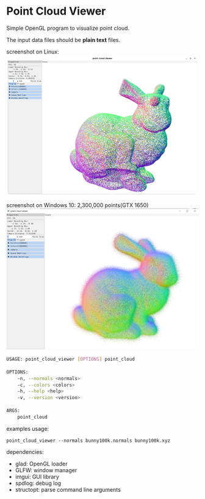 # Point Cloud Viewer

Simple OpenGL program to visualize point cloud.

The input data files should be **plain text** files.

screenshot on Linux:
![](Screenshot.png)


screenshot on Windows 10:
2,300,000 points(GTX 1650)
![](Screenshot_2300K.png)

```bash
USAGE: point_cloud_viewer [OPTIONS] point_cloud 

OPTIONS:
    -n, --normals <normals>
    -c, --colors <colors>
    -h, --help <help>
    -v, --version <version>

ARGS:
    point_cloud  
```

examples usage:

```shell
point_cloud_viewer --normals bunny100k.normals bunny100k.xyz
```

dependencies:

- glad: OpenGL loader
- GLFW: window manager
- imgui: GUI library
- spdlog: debug log
- structopt: parse command line arguments
